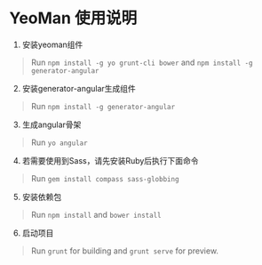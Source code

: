 # YeoMan 使用说明

1. 安装yeoman组件
> Run `npm install -g yo grunt-cli bower` and `npm install -g generator-angular`

2. 安装generator-angular生成组件
> Run `npm install -g generator-angular`

3. 生成angular骨架
> Run `yo angular`

4. 若需要使用到Sass，请先安装Ruby后执行下面命令
> Run `gem install compass sass-globbing`

5. 安装依赖包
> Run `npm install` and `bower install`

6. 启动项目
> Run `grunt` for building and `grunt serve` for preview.
